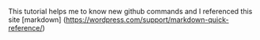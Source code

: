 This tutorial helps me to know new github commands and I referenced this site [markdown] (https://wordpress.com/support/markdown-quick-reference/)
